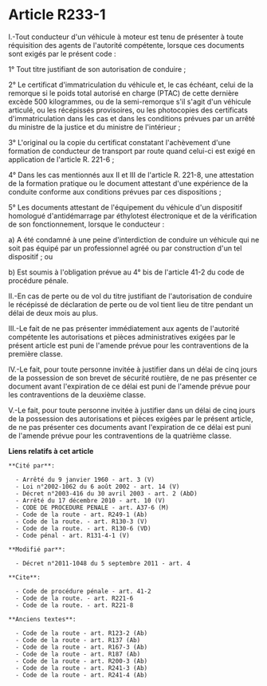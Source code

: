 # Article R233-1

I.-Tout conducteur d'un véhicule à moteur est tenu de présenter à toute réquisition des agents de l'autorité compétente,
lorsque ces documents sont exigés par le présent code : 

1° Tout titre justifiant de son autorisation de conduire ; 

2° Le certificat d'immatriculation du véhicule et, le cas échéant, celui de la remorque si le poids total autorisé en charge
(PTAC) de cette dernière excède 500 kilogrammes, ou de la semi-remorque s'il s'agit d'un véhicule articulé, ou les récépissés
provisoires, ou les photocopies des certificats d'immatriculation dans les cas et dans les conditions prévues par un arrêté
du ministre de la justice et du ministre de l'intérieur ; 

3° L'original ou la copie du certificat constatant l'achèvement d'une formation de conducteur de transport par route quand
celui-ci est exigé en application de l'article R. 221-6 ; 

4° Dans les cas mentionnés aux II et III de l'article R. 221-8, une attestation de la formation pratique ou le document
attestant d'une expérience de la conduite conforme aux conditions prévues par ces dispositions ; 

5° Les documents attestant de l'équipement du véhicule d'un dispositif homologué d'antidémarrage par éthylotest électronique
et de la vérification de son fonctionnement, lorsque le conducteur : 

a) A été condamné à une peine d'interdiction de conduire un véhicule qui ne soit pas équipé par un professionnel agréé ou par
construction d'un tel dispositif ; ou 

b) Est soumis à l'obligation prévue au 4° bis de l'article 41-2 du code de procédure pénale. 

II.-En cas de perte ou de vol du titre justifiant de l'autorisation de conduire le récépissé de déclaration de perte ou de
vol tient lieu de titre pendant un délai de deux mois au plus. 

III.-Le fait de ne pas présenter immédiatement aux agents de l'autorité compétente les autorisations et pièces
administratives exigées par le présent article est puni de l'amende prévue pour les contraventions de la première classe. 

IV.-Le fait, pour toute personne invitée à justifier dans un délai de cinq jours de la possession de son brevet de sécurité
routière, de ne pas présenter ce document avant l'expiration de ce délai est puni de l'amende prévue pour les contraventions
de la deuxième classe. 

V.-Le fait, pour toute personne invitée à justifier dans un délai de cinq jours de la possession des autorisations et pièces
exigées par le présent article, de ne pas présenter ces documents avant l'expiration de ce délai est puni de l'amende prévue
pour les contraventions de la quatrième classe.

**Liens relatifs à cet article**

	**Cité par**:

	  - Arrêté du 9 janvier 1960 - art. 3 (V)
	  - Loi n°2002-1062 du 6 août 2002 - art. 14 (V)
	  - Décret n°2003-416 du 30 avril 2003 - art. 2 (AbD)
	  - Arrêté du 17 décembre 2010 - art. 10 (V)
	  - CODE DE PROCEDURE PENALE - art. A37-6 (M)
	  - Code de la route - art. R249-1 (Ab)
	  - Code de la route. - art. R130-3 (V)
	  - Code de la route. - art. R130-6 (VD)
	  - Code pénal - art. R131-4-1 (V)

	**Modifié par**:

	  - Décret n°2011-1048 du 5 septembre 2011 - art. 4

	**Cite**:

	  - Code de procédure pénale - art. 41-2
	  - Code de la route. - art. R221-6
	  - Code de la route. - art. R221-8

	**Anciens textes**:

	  - Code de la route - art. R123-2 (Ab)
	  - Code de la route - art. R137 (Ab)
	  - Code de la route - art. R167-3 (Ab)
	  - Code de la route - art. R187 (Ab)
	  - Code de la route - art. R200-3 (Ab)
	  - Code de la route - art. R241-3 (Ab)
	  - Code de la route - art. R241-4 (Ab)
